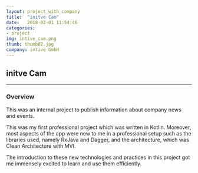 ```yaml
---
layout: project_with_company
title:  "initve Cam"
date:   2018-02-01 11:54:46
categories:
- project
img: intive_cam.png
thumb: thumb02.jpg
company: intive GmbH
---
```

## initve Cam
------------

### Overview
This was an internal project to publish information about company news and events.

This was my first professional project which was written in Kotlin. Moreover, most aspects of the app were new to me in a professional setup such as the libraries used, namely RxJava and Dagger, and the architecture, which was Clean Architecture with MVI.

The introduction to these new technologies and practices in this project got me immensely excited to learn and use them efficiently.